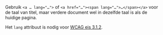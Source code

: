 <!-- @license CC0-1.0 -->
<!-- markdownlint-disable MD041 -->

Gebruik `<a … lang="…">` of `<a href="…"><span lang="…">…</span></a>` voor de taal van titel, maar verdere document wel in dezelfde taal is als de huidige pagina.

Het `lang` attribuut is nodig voor [WCAG eis 3.1.2](https://www.w3.org/TR/WCAG21/#language-of-parts).

